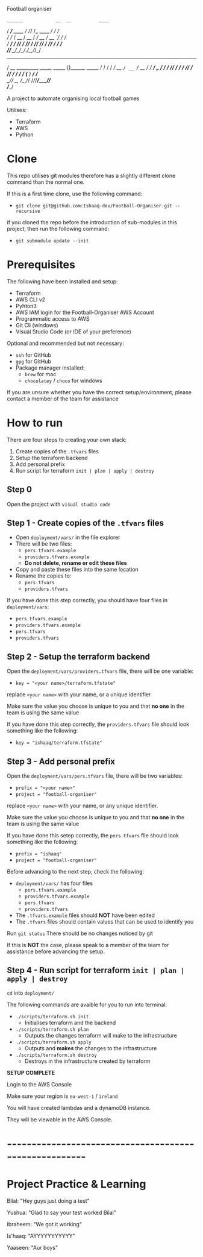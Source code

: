 Football organiser

    ______            __  __          ____      
   / ____/___  ____  / /_/ /_  ____ _/ / /      
  / /_  / __ \/ __ \/ __/ __ \/ __ `/ / /       
 / __/ / /_/ / /_/ / /_/ /_/ / /_/ / / /        
/_/    \____/\____/\__/_.___/\__,_/_/_/         
   ____                         _               
  / __ \_________ _____ _____  (_)_______  _____
 / / / / ___/ __ `/ __ `/ __ \/ / ___/ _ \/ ___/
/ /_/ / /  / /_/ / /_/ / / / / (__  )  __/ /    
\____/_/   \__, /\__,_/_/ /_/_/____/\___/_/     
          /____/                                
                                                    
A project to automate organising local football games

Utilises:
- Terraform
- AWS
- Python

# Clone

This repo utilises git modules therefore has a slightly different clone command than the normal one.

If this is a first time clone, use the following command:
- `git clone git@github.com:Ishaaq-dev/Football-Organiser.git --recursive`

if you cloned the repo before the introduction of sub-modules in this project, then run the following command:
- `git submodule update --init`

# Prerequisites

The following have been installed and setup:
- Terraform
- AWS CLI v2
- Pyhton3
- AWS IAM login for the Football-Organiser AWS Account
- Programmatic access to AWS
- Git Cli (windows)
- Visual Studio Code (or IDE of your preference)

Optional and recommended but not necessary:
- `ssh` for GitHub
- `gpg` for GitHub
- Package manager installed:
  - `brew` for mac
  - `chocolatey` / `choco` for windows

If you are unsure whether you have the correct setup/environment, please contact a member of the team for assistance

# How to run

There are four steps to creating your own stack:

1. Create copies of the `.tfvars` files
2. Setup the terraform backend
3. Add personal prefix
4. Run script for terraform `init | plan | apply | destroy`

## Step 0

Open the project with `visual studio code`

## Step 1 - Create copies of the `.tfvars` files

- Open `deployment/vars/` in the file explorer
- There will be two files:
  - `pers.tfvars.example`
  - `providers.tfvars.example`
  - **Do not delete, rename or edit these files**
- Copy and paste these files into the same location
- Rename the copies to:
  - `pers.tfvars`
  - `providers.tfvars`

If you have done this step correctly, you should have four files in `deployment/vars`:
- `pers.tfvars.example`
- `providers.tfvars.example`
- `pers.tfvars`
- `providers.tfvars`

## Step 2 - Setup the terraform backend

Open the `deployment/vars/providers.tfvars` file, there will be one variable:
- `key = "<your name>/terraform.tfstate"`

replace `<your name>` with your name, or a unique identifier

Make sure the value you choose is unique to you and that **no one** in the team is using the same value

If you have done this step correctly, the `providers.tfvars` file should look something like the following:
- `key = "ishaaq/terraform.tfstate"`


## Step 3 - Add personal prefix

Open the `deployment/vars/pers.tfvars` file, there will be two variables:
- `prefix = "<your name>"`
- `project = "football-organiser"`

replace `<your name>` with your name, or any unique identifier.

Make sure the value you choose is unique to you and that **no one** in the team is using the same value

If you have done this setep correctly, the `pers.tfvars` file should look something like the following:
- `prefix = "ishaaq"`
- `project = "football-organiser"`

Before advancing to the next step, check the following:
- `deployment/vars/` has four files
  - `pers.tfvars.example`
  - `providers.tfvars.example`
  - `pers.tfvars`
  - `providers.tfvars`
- The `.tfvars.example` files should **NOT** have been edited
- The `.tfvars` files should contain values that can be used to identify you

Run `git status`
There should be no changes noticed by git 

If this is **NOT** the case, please speak to a member of the team for assistance before advancing the setup.

## Step 4 - Run script for terraform `init | plan | apply | destroy`

`cd` into `deployment/`

The following commands are avaible for you to run into terminal:
- `./scripts/terraform.sh init`
  - Initialises terraform and the backend
- `./scripts/terraform.sh plan`
  - Outputs the changes terraform will make to the infrastructure
- `./scripts/terraform.sh apply`
  - Outputs and **makes** the changes to the infrastructure
- `./scripts/terraform.sh destroy`
  - Destroys in the infrastructure created by terraform

**SETUP COMPLETE**

Login to the AWS Console

Make sure your region is `eu-west-1` / `ireland`

You will have created lambdas and a dynamoDB instance.

They will be viewable in the AWS Console.

# ------------------------------------------------------
# Project Practice & Learning

Bilal: "Hey guys just doing a test"

Yushua: "Glad to say your test worked Bilal"

Ibraheem: "We got it working"

Is'haaq: "AYYYYYYYYYYY"

Yaaseen: "Aur boys"
